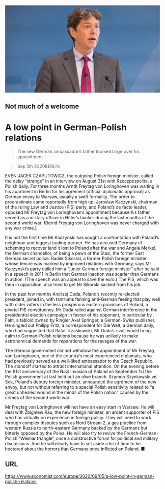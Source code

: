 ![](./images/20200905_EUP507.jpg)

## Not much of a welcome

# A low point in German-Polish relations

> The new German ambassador’s father loomed large over his appointment

> Sep 5th 2020BERLIN

EVEN JACEK CZAPUTOWICZ, the outgoing Polish foreign minister, called the delay “strange” in an interview on August 31st with Rzeczpospolita, a Polish daily. For three months Arndt Freytag von Loringhoven was waiting in his apartment in Berlin for his agrément (official diplomatic approval) as German envoy to Warsaw, usually a swift formality. The order to procrastinate came reportedly from high up: Jaroslaw Kaczynski, chairman of the ruling Law and Justice (PiS) party, and Poland’s de facto leader, opposed Mr Freytag von Loringhoven’s appointment because his father served as a military officer in Hitler’s bunker during the last months of the second world war. (Bernd Freytag von Loringhoven was never charged with any war crime.)

It is not the first time Mr Kaczynski has sought a confrontation with Poland’s neighbour and biggest trading partner. He has accused Germany of scheming to recover land it lost to Poland after the war and Angela Merkel, the German chancellor, of being a pawn of the Stasi, the former East German secret police. Radek Sikorski, a former Polish foreign minister whose tenure was marked by improved relations with Germany, says Mr Kaczynski’s party called him a “junior German foreign minister” after he said in a speech in 2011 in Berlin that German inaction was scarier than Germans in action. (The speech was an appeal to save the euro.) The PiS, which was then in opposition, also tried to get Mr Sikorski sacked from his job.

In the past few months Andrzej Duda, Poland’s recently re-elected president, joined in, with tantrums fanning anti-German feeling that play well with older voters in the less prosperous eastern provinces of Poland, a pivotal PiS constituency. Mr Duda railed against German interference in the presidential election campaign in favour of his opponent, in particular by Fakt, a tabloid owned by Ringier Axel Springer, a German-Swiss publisher. He singled out Philipp Fritz, a correspondent for Die Welt, a German daily, who had suggested that Rafal Trzaskowski, Mr Duda’s rival, would bring calm to German-Polish relations because he was unlikely to make astronomical demands for reparations for the ravages of the war.

The German government did not withdraw the appointment of Mr Freytag von Loringhoven, one of the country’s most experienced diplomats, who had previously served as a well-liked ambassador to the Czech Republic. The standoff started to attract international attention. On the evening before the 81st anniversary of the Nazi invasion of Poland on September 1st the Polish government at last held out an olive branch. Szymon Szynkowski vel Sek, Poland’s deputy foreign minister, announced the agrément of the new envoy, but not without referring to a special Polish sensitivity related to “a great unhealed wound in the minds of the Polish nation” caused by the crimes of the second world war.

Mr Freytag von Loringhoven will not have an easy start in Warsaw. He will deal with Zbigniew Rau, the new foreign minister, an ardent supporter of PiS who has virtually no experience in foreign policy. They will need to work through complex disputes such as Nord Stream 2, a gas pipeline from western Russia to north-eastern Germany backed by the Germans but bitterly opposed by the Poles. He will also try to revive the French-German-Polish “Weimar triangle”, once a constructive forum for political and military discussions. And he will clearly have to set aside a lot of time to be hectored about the horrors that Germany once inflicted on Poland. ■

## URL

https://www.economist.com/europe/2020/09/05/a-low-point-in-german-polish-relations
